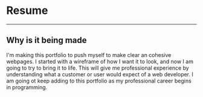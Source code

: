 # Resume
---
## Why is it being made
  I'm making this portfolio to push myself to make clear an cohesive webpages. I started with a wireframe of how I want it to look, and now I am going to try to bring it to life. This will give me professional experience by understanding what a customer or user would expect of a web developer. I am going ot keep adding to this portfolio as my professional career begins in programming.
